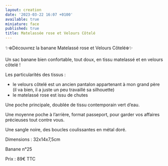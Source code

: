 ```yaml
---
layout: creation
date: '2023-03-22 16:07 +0100'
available: true
miniature: face
published: true
title: Matelassée rose et Velours Côtelé
---
```


✨❄️Découvrez la banane Matelassé rose et Velours Côtelé❄️✨

Un sac banane bien confortable, tout doux, en tissu matelassé et en velours côtelé ! 

Les particularités des tissus : 
- le velours côtelé est un ancien pantalon appartenant à mon grand père (il va bien, il a juste un peu travaillé sa silhouette) 
- le matelassé rose est issu de chutes

Une poche principale, doublée de tissu contemporain vert d’eau.

Une moyenne poche à l’arrière, format passeport, pour garder vos affaires précieuses tout contre vous.

Une sangle noire, des boucles coulissantes en métal doré.

Dimensions : 32x14x7,5cm

Banane n°25

Prix : 89€ TTC
